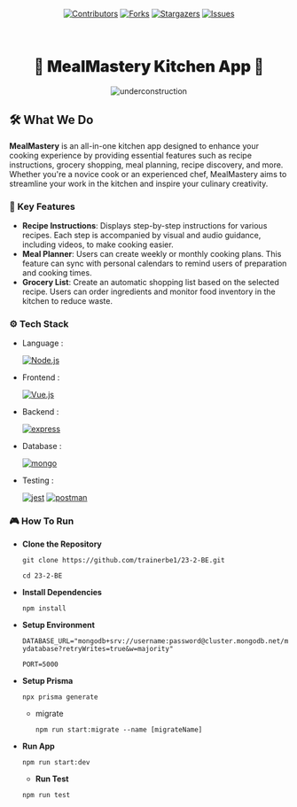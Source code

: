 <div align="center">

[![Contributors][contributors-shield]][contributors-url]
[![Forks][forks-shield]][forks-url]
[![Stargazers][stars-shield]][stars-url]
[![Issues][issues-shield]][issues-url]

<br />

<h1 style="font-weight:900" align="center"> 🍲 MealMastery Kitchen App 🍲</h1>

![underconstruction][underconstruction]

</div>

## 🛠️ What We Do

**MealMastery** is an all-in-one kitchen app designed to enhance your cooking experience by providing essential features such as recipe instructions, grocery shopping, meal planning, recipe discovery, and more.
 Whether you're a novice cook or an experienced chef, MealMastery aims to streamline your work in the kitchen  and inspire your culinary creativity.

### 🚀 Key Features

- **Recipe Instructions**: Displays step-by-step instructions for various recipes. Each step is accompanied by visual and audio guidance, including videos,  to make cooking easier.
- **Meal Planner**: Users can create weekly or monthly cooking plans. This feature can sync with personal calendars to remind users of preparation and cooking times.
- **Grocery List**: Create an automatic shopping list based on the selected recipe. Users can order ingredients and monitor food inventory  in the kitchen to reduce waste.

### ⚙️ Tech Stack

- Language :

    [![Node.js][NodeJS]][NodeJS-url]

- Frontend :

    [![Vue.js][VueJS]][VueJS-url]

- Backend :

    [![express][express]][Express-url]

- Database :

    [![mongo][mongo]][Mongo-url]

- Testing :

    [![jest][jest]][Jest-url]
    [![postman][postman]][Postman-url]

### 🎮 How To Run

- **Clone the Repository**

    `git clone https://github.com/trainerbe1/23-2-BE.git`

    `cd 23-2-BE`

- **Install Dependencies**

    `npm install`

- **Setup Environment**

  `DATABASE_URL="mongodb+srv://username:password@cluster.mongodb.net/mydatabase?retryWrites=true&w=majority"`

  `PORT=5000`

- **Setup Prisma**

  `npx prisma generate`

  - migrate

    `npm run start:migrate --name [migrateName]`

- **Run App**

  `npm run start:dev`

  - **Run Test**

  `npm run test`
<!-- link -->
[VueJS-url]: https://vuejs.org/
[VueJS]: https://img.shields.io/badge/vue.js-white?style=for-the-badge&logo=vue.js&logoColor=43853F
[NodeJS-url]: https://nodejs.org/en
[NodeJS]: https://img.shields.io/badge/Node.js-43853D?style=for-the-badge&logo=node.js&logoColor=white
[Express-url]: https://expressjs.com/
[express]: https://img.shields.io/badge/Express-white?style=for-the-badge&logo=express&logoColor=black
[Mongo-url]:https://www.mongodb.com/docs/
[mongo]: https://img.shields.io/badge/MongoDB-black?style=for-the-badge&logo=mongodb&logoColor=green
[Postman-url]: https://www.postman.com
[postman]: https://img.shields.io/badge/Postman-tomato?style=for-the-badge&logo=postman&logoColor=white
[Jest-url]: https://jestjs.io/
[jest]: https://img.shields.io/badge/Jest-983672?style=for-the-badge&logo=jest&logoColor=white
[underconstruction]: https://img.shields.io/badge/Status-WIP-FFFF00?style=for-the-badge&logoColor=FFFF00
[contributors-shield]: https://img.shields.io/github/contributors/trainerbe1/23-2-BE.svg?style=for-the-badge
[contributors-url]: https://github.com/trainerbe1/23-2-BE/graphs/contributors
[forks-shield]: https://img.shields.io/github/forks/trainerbe1/23-2-BE.svg?style=for-the-badge
[forks-url]: https://github.com/trainerbe1/23-2-BE/network/members
[stars-shield]: https://img.shields.io/github/stars/trainerbe1/23-2-BE.svg?style=for-the-badge
[stars-url]: https://github.com/trainerbe1/23-2-BE/stargazers
[issues-shield]: https://img.shields.io/github/issues/trainerbe1/23-2-BE.svg?style=for-the-badge
[issues-url]: https://github.com/trainerbe1/23-2-BE/issues
